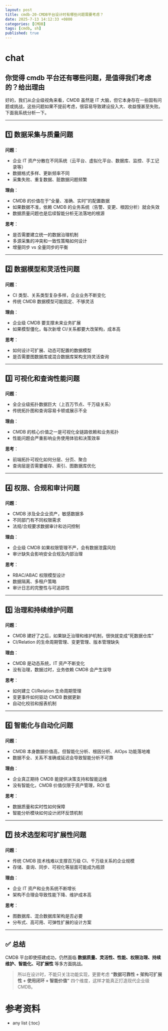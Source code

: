 ```yaml
---
layout: post
title: cmdb-20-CMDB平台设计时有哪些问题需要考虑？
date: 2025-7-13 14:12:33 +0800
categories: [CMDB]
tags: [cmdb, sh]
published: true
---
```


# chat

## 你觉得 cmdb 平台还有哪些问题，是值得我们考虑的？给出理由

好的，我们从企业级视角来看，CMDB 虽然是 IT 大脑，但它本身存在一些固有问题或挑战，这些问题如果不提前考虑，很容易导致建设投入大、收益慢甚至失败。下面我系统分析一下。  

---

## 1️⃣ 数据采集与质量问题

**问题**：  
- 企业 IT 资产分散在不同系统（云平台、虚拟化平台、数据库、监控、手工记录等）  
- 数据格式多样、更新频率不同  
- 采集失败、重复数据、脏数据问题频繁  

**理由**：  
- CMDB 的价值在于“全量、准确、实时”的配置数据  
- 如果数据不准，依赖 CMDB 的业务系统（告警、变更、根因分析）就会失效  
- 数据质量问题也是后续智能分析无法落地的根源  

**思考**：  
- 是否需要建立统一的数据治理机制  
- 多源采集的冲突和一致性策略如何设计  
- 增量同步 vs 全量同步的平衡  

---

## 2️⃣ 数据模型和灵活性问题

**问题**：  
- CI 类型、关系类型复杂多样，企业业务不断变化  
- 传统 CMDB 数据模型可能固定、不够灵活  

**理由**：  
- 企业级 CMDB 要支撑未来业务扩展  
- 如果模型僵化，每次新增 CI/关系都要大改架构，成本高  

**思考**：  
- 如何设计可扩展、动态可配置的数据模型  
- 是否需要图数据库或混合数据库架构支持灵活查询  

---

## 3️⃣ 可视化和查询性能问题

**问题**：  
- 全企业级拓扑数据巨大（上百万节点、千万级关系）  
- 传统拓扑图和查询容易卡顿或展示不全  

**理由**：  
- CMDB 的核心价值之一是可视化全链路依赖和业务拓扑  
- 性能问题会严重影响业务使用体验和决策效率  

**思考**：  
- 前端拓扑可视化如何分层、分页、聚合  
- 查询层是否需要缓存、索引、图数据库优化  

---

## 4️⃣ 权限、合规和审计问题

**问题**：  
- CMDB 涉及全企业资产，敏感数据多  
- 不同部门有不同权限需求  
- 法规/合规要求数据审计和访问控制  

**理由**：  
- 企业级 CMDB 如果权限管理不严，会有数据泄露风险  
- 审计缺失会影响安全合规及内部治理  

**思考**：  
- RBAC/ABAC 权限模型设计  
- 数据隔离、多租户策略  
- 审计日志的完整性与可追踪性  

---

## 5️⃣ 治理和持续维护问题

**问题**：  
- CMDB 建好了之后，如果缺乏治理和维护机制，很快就变成“死数据仓库”  
- CI/Relation 的生命周期管理、变更管理、版本管理缺失  

**理由**：  
- CMDB 是动态系统，IT 资产不断变化  
- 没有治理，数据过时，业务依赖 CMDB 会产生误导  

**思考**：  
- 如何建立 CI/Relation 生命周期管理  
- 变更事件如何驱动 CMDB 数据更新  
- 自动化校验和报表机制  

---

## 6️⃣ 智能化与自动化问题

**问题**：  
- CMDB 本身数据价值高，但智能化分析、根因分析、AIOps 功能落地难  
- 数据不全、关系不准确或延迟会导致智能分析不可靠  

**理由**：  
- 企业真正期待 CMDB 能提供决策支持和智能运维  
- 没有智能化，CMDB 价值仅限于资产管理，ROI 低  

**思考**：  
- 数据质量和实时性如何保障  
- 智能分析模块如何设计闭环反馈机制  

---

## 7️⃣ 技术选型和可扩展性问题

**问题**：  
- 传统 CMDB 技术栈难以支撑百万级 CI、千万级关系的企业规模  
- 存储、查询、同步、可视化等层面可能成为瓶颈  

**理由**：  
- 企业 IT 资产和业务系统不断增长  
- 架构不合理会导致性能下降、维护成本高  

**思考**：  
- 图数据库、混合数据库架构是否必要  
- 分布式、高可用、可弹性扩展的设计方案  

---

## ✅ 总结

CMDB 平台即使搭建成功，仍然面临 **数据质量、灵活性、性能、权限治理、持续维护、智能化、可扩展性** 等多方面挑战。  

> 所以在设计时，不能只关注功能实现，更要考虑 **“数据可靠性 + 架构可扩展性 + 使用闭环 + 智能价值”** 四个维度，这样才能真正打造现代企业级 CMDB。  

# 参考资料


* any list
{:toc}